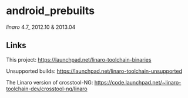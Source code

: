 android_prebuilts
=================

_linaro_ 4.7_ 2012.10 &amp; 2013.04



Links
-----
This project:
 https://launchpad.net/linaro-toolchain-binaries

Unsupported builds:
 https://launchpad.net/linaro-toolchain-unsupported

The Linaro version of crosstool-NG:
 https://code.launchpad.net/~linaro-toolchain-dev/crosstool-ng/linaro
